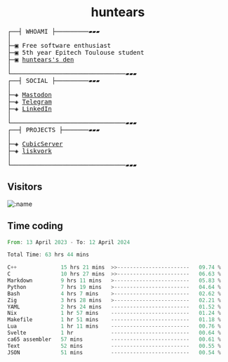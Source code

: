 <h1 align="center">
huntears
</h1>
<!-- <p align="center">
<img src=https://huntears.com/img/pfp.webp width=30%/>
</p>
<style>
img {
    border-radius: 50%;
}
</style> -->
<pre>
┌──┤ WHOAMI ├─────────▰▰▰
│
├─▣ Free software enthusiast
├─▣ 5th year Epitech Toulouse student
├─▣ <a href="https://huntears.com/">huntears's den</a>
│
└───────────────────────────────▰▰▰
┌──┤ SOCIAL ├─────────▰▰▰
│
├─◈ <a href="https://fosstodon.org/@huntears">Mastodon</a>
├─◈ <a href="https://t.me/huntears">Telegram</a>
├─◈ <a href="https://www.linkedin.com/in/alexandre-flion">LinkedIn</a>
│
└───────────────────────────────▰▰▰
┌──┤ PROJECTS ├───────▰▰▰
│
├─◈ <a href="https://github.com/CubicMC/cubic-server">CubicServer</a>
├─◈ <a href="https://github.com/Epitech/B-AIA-500_liskvork">liskvork</a>
│
└───────────────────────────────▰▰▰
</pre>

## Visitors

![:name](https://count.getloli.com/get/@huntears?theme=rule34)

## Time coding

<!--START_SECTION:wakatime-->

```rust
From: 13 April 2023 - To: 12 April 2024

Total Time: 63 hrs 44 mins

C++              15 hrs 21 mins  >>-----------------------   09.74 %
C                10 hrs 27 mins  >>-----------------------   06.63 %
Markdown         9 hrs 11 mins   >------------------------   05.83 %
Python           7 hrs 19 mins   >------------------------   04.64 %
Bash             4 hrs 7 mins    >------------------------   02.62 %
Zig              3 hrs 28 mins   >------------------------   02.21 %
YAML             2 hrs 24 mins   -------------------------   01.52 %
Nix              1 hr 57 mins    -------------------------   01.24 %
Makefile         1 hr 51 mins    -------------------------   01.18 %
Lua              1 hr 11 mins    -------------------------   00.76 %
Svelte           1 hr            -------------------------   00.64 %
ca65 assembler   57 mins         -------------------------   00.61 %
Text             52 mins         -------------------------   00.55 %
JSON             51 mins         -------------------------   00.54 %
```

<!--END_SECTION:wakatime-->

